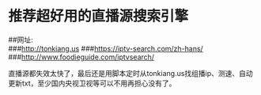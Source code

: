# 推荐超好用的直播源搜索引擎
##网址:  
###http://tonkiang.us
###https://iptv-search.com/zh-hans/
###http://www.foodieguide.com/iptvsearch/

直播源都失效太快了，最后还是用脚本定时从tonkiang.us找组播ip、测速、自动更新txt，至少国内央视卫视等可以不用再担心没有了。
